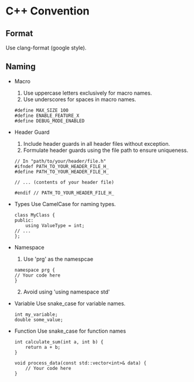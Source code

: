 # C++ Convention

## Format
Use clang-format (google style).

## Naming 
- Macro
    1. Use uppercase letters exclusively for macro names.
    2. Use underscores for spaces in macro names.
    ```
    #define MAX_SIZE 100
    #define ENABLE_FEATURE_X
    #define DEBUG_MODE_ENABLED
    ```

- Header Guard
    1. Include header guards in all header files without exception.  
    2. Formulate header guards using the file path to ensure uniqueness.
    ```
    // In "path/to/your/header/file.h"
    #ifndef PATH_TO_YOUR_HEADER_FILE_H_
    #define PATH_TO_YOUR_HEADER_FILE_H_

    // ... (contents of your header file)

    #endif // PATH_TO_YOUR_HEADER_FILE_H_
    ```

- Types
    Use CamelCase for naming types.
    ```
    class MyClass {
    public:
        using ValueType = int;
    // ...
    };
    ```

- Namespace
    1. Use 'prg' as the namespcae
    ```
    namespace prg {
    // Your code here
    }
    
    ``` 
    2. Avoid using 'using namespace std'

- Variable
    Use snake_case for variable names.
    ```
    int my_variable;
    double some_value;
    ```    

- Function
    Use snake_case for function names
    ```
    int calculate_sum(int a, int b) {
        return a + b;
    }

    void process_data(const std::vector<int>& data) {
        // Your code here
    }
    ``` 





